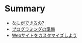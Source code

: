 # Summary

- [なにができるの?](what-can-do.md)
- [プログラミングの準備](setup.md)
- [Webサイトをカスタマイズしよう](customize-website.md)
